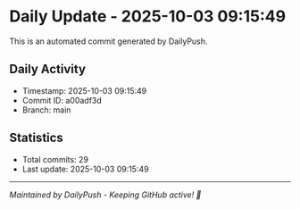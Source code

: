 # Daily Update - 2025-10-03 09:15:49

This is an automated commit generated by DailyPush.

## Daily Activity
- Timestamp: 2025-10-03 09:15:49
- Commit ID: a00adf3d
- Branch: main

## Statistics
- Total commits: 29
- Last update: 2025-10-03 09:15:49

---
*Maintained by DailyPush - Keeping GitHub active! 🚀*
